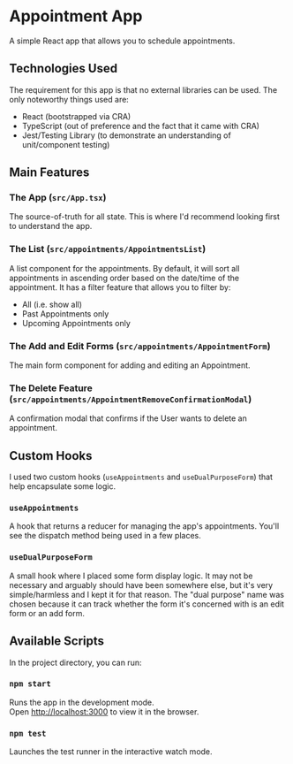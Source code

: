 # Appointment App
A simple React app that allows you to schedule appointments.

## Technologies Used
The requirement for this app is that no external libraries can be used. The only noteworthy things used are:
- React (bootstrapped via CRA)
- TypeScript (out of preference and the fact that it came with CRA)
- Jest/Testing Library (to demonstrate an understanding of unit/component testing)

## Main Features
### The App (`src/App.tsx`)
The source-of-truth for all state. This is where I'd recommend looking first to understand the app.

### The List (`src/appointments/AppointmentsList`)
A list component for the appointments. By default, it will sort all appointments in ascending order based on the date/time of the appointment. It has a filter feature that allows you to filter by:
- All (i.e. show all)
- Past Appointments only
- Upcoming Appointments only

### The Add and Edit Forms (`src/appointments/AppointmentForm`)
The main form component for adding and editing an Appointment.

### The Delete Feature (`src/appointments/AppointmentRemoveConfirmationModal`)
A confirmation modal that confirms if the User wants to delete an appointment.

## Custom Hooks
I used two custom hooks (`useAppointments` and `useDualPurposeForm`) that help encapsulate some logic.

### `useAppointments`
A hook that returns a reducer for managing the app's appointments. You'll see the dispatch method being used in a few places.

### `useDualPurposeForm`
A small hook where I placed some form display logic. It may not be necessary and arguably should have been somewhere else, but it's very simple/harmless and I kept it for that reason. The "dual purpose" name was chosen because it can track whether the form it's concerned with is an edit form or an add form.

## Available Scripts
In the project directory, you can run:

### `npm start`
Runs the app in the development mode.\
Open [http://localhost:3000](http://localhost:3000) to view it in the browser.

### `npm test`
Launches the test runner in the interactive watch mode.

